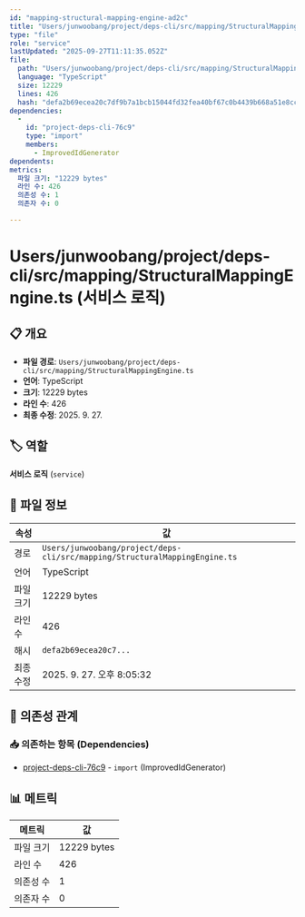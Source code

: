 ```yaml
---
id: "mapping-structural-mapping-engine-ad2c"
title: "Users/junwoobang/project/deps-cli/src/mapping/StructuralMappingEngine.ts (서비스 로직)"
type: "file"
role: "service"
lastUpdated: "2025-09-27T11:11:35.052Z"
file:
  path: "Users/junwoobang/project/deps-cli/src/mapping/StructuralMappingEngine.ts"
  language: "TypeScript"
  size: 12229
  lines: 426
  hash: "defa2b69ecea20c7df9b7a1bcb15044fd32fea40bf67c0b4439b668a51e8cc1b"
dependencies:
  -
    id: "project-deps-cli-76c9"
    type: "import"
    members:
      - ImprovedIdGenerator
dependents:
metrics:
  파일 크기: "12229 bytes"
  라인 수: 426
  의존성 수: 1
  의존자 수: 0

---
```


# Users/junwoobang/project/deps-cli/src/mapping/StructuralMappingEngine.ts (서비스 로직)

## 📋 개요

- **파일 경로**: `Users/junwoobang/project/deps-cli/src/mapping/StructuralMappingEngine.ts`
- **언어**: TypeScript
- **크기**: 12229 bytes
- **라인 수**: 426
- **최종 수정**: 2025. 9. 27.

## 🏷️ 역할

**서비스 로직** (`service`)

## 📄 파일 정보

| 속성 | 값 |
|------|----|
| 경로 | `Users/junwoobang/project/deps-cli/src/mapping/StructuralMappingEngine.ts` |
| 언어 | TypeScript |
| 파일 크기 | 12229 bytes |
| 라인 수 | 426 |
| 해시 | `defa2b69ecea20c7...` |
| 최종 수정 | 2025. 9. 27. 오후 8:05:32 |

## 🔗 의존성 관계

### 📥 의존하는 항목 (Dependencies)

- [project-deps-cli-76c9](project-deps-cli-76c9.md) - `import` (ImprovedIdGenerator)

## 📊 메트릭

| 메트릭 | 값 |
|--------|----|
| 파일 크기 | 12229 bytes |
| 라인 수 | 426 |
| 의존성 수 | 1 |
| 의존자 수 | 0 |

